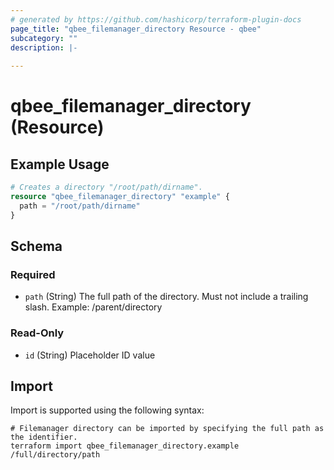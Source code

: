 ```yaml
---
# generated by https://github.com/hashicorp/terraform-plugin-docs
page_title: "qbee_filemanager_directory Resource - qbee"
subcategory: ""
description: |-
  
---
```


# qbee_filemanager_directory (Resource)



## Example Usage

```terraform
# Creates a directory "/root/path/dirname".
resource "qbee_filemanager_directory" "example" {
  path = "/root/path/dirname"
}
```

<!-- schema generated by tfplugindocs -->
## Schema

### Required

- `path` (String) The full path of the directory. Must not include a trailing slash. Example: /parent/directory

### Read-Only

- `id` (String) Placeholder ID value

## Import

Import is supported using the following syntax:

```shell
# Filemanager directory can be imported by specifying the full path as the identifier.
terraform import qbee_filemanager_directory.example /full/directory/path
```
